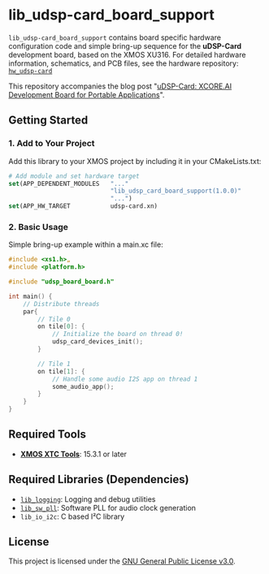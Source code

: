 # lib_udsp-card_board_support

`lib_udsp-card_board_support` contains board specific hardware configuration code and simple bring-up sequence for the **uDSP-Card** development board, based on the XMOS XU316. For detailed hardware information, schematics, and PCB files, see the hardware repository: [`hw_udsp-card`](https://github.com/crsknr/hw_udsp-card)

This repository accompanies the blog post "[uDSP-Card: XCORE.AI Development Board for Portable Applications](https://crsknr.github.io/blog/blog/udsp-card)".

## Getting Started

### 1. Add to Your Project

Add this library to your XMOS project by including it in your CMakeLists.txt:

```cmake
# Add module and set hardware target
set(APP_DEPENDENT_MODULES   "..."
                            "lib_udsp_card_board_support(1.0.0)"
                            "...")
set(APP_HW_TARGET           udsp-card.xn)
```

### 2. Basic Usage

Simple bring-up example within a main.xc file:

```c
#include <xs1.h>„
#include <platform.h>

#include "udsp_board_board.h"

int main() {
    // Distribute threads
    par{
        // Tile 0
        on tile[0]: {
            // Initialize the board on thread 0!
            udsp_card_devices_init();
        }

        // Tile 1
        on tile[1]: {
            // Handle some audio I2S app on thread 1
            some_audio_app();
        }
    }
}
```

## Required Tools

* **[XMOS XTC Tools](https://www.xmos.com/software-tools)**: 15.3.1 or later

## Required Libraries (Dependencies)

* [`lib_logging`](https://github.com/xmos/lib_logging): Logging and debug utilities
* [`lib_sw_pll`](https://github.com/xmos/lib_sw_pll): Software PLL for audio clock generation
* `lib_io_i2c`: C based I²C library

## License

This project is licensed under the [GNU General Public License v3.0](https://www.gnu.org/licenses/gpl-3.0.en.html).
